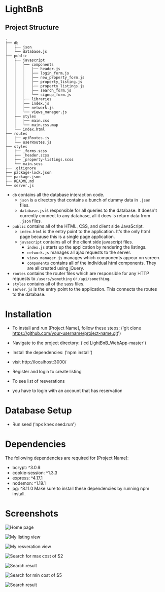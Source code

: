 # LightBnB

## Project Structure

```
.
├── db
│   ├── json
│   └── database.js
├── public
│   ├── javascript
│   │   ├── components 
│   │   │   ├── header.js
│   │   │   ├── login_form.js
│   │   │   ├── new_property_form.js
│   │   │   ├── property_listing.js
│   │   │   ├── property_listings.js
│   │   │   ├── search_form.js
│   │   │   └── signup_form.js
│   │   ├── libraries
│   │   ├── index.js
│   │   ├── network.js
│   │   └── views_manager.js
│   ├── styles
│   │   ├── main.css
│   │   └── main.css.map
│   └── index.html
├── routes
│   ├── apiRoutes.js
│   └── userRoutes.js
├── styles  
│   ├── _forms.scss
│   ├── _header.scss
│   ├── _property-listings.scss
│   └── main.scss
├── .gitignore
├── package-lock.json
├── package.json
├── README.md
└── server.js
```

* `db` contains all the database interaction code.
  * `json` is a directory that contains a bunch of dummy data in `.json` files.
  * `database.js` is responsible for all queries to the database. It doesn't currently connect to any database, all it does is return data from `.json` files.
* `public` contains all of the HTML, CSS, and client side JavaScript. 
  * `index.html` is the entry point to the application. It's the only html page because this is a single page application.
  * `javascript` contains all of the client side javascript files.
    * `index.js` starts up the application by rendering the listings.
    * `network.js` manages all ajax requests to the server.
    * `views_manager.js` manages which components appear on screen.
    * `components` contains all of the individual html components. They are all created using jQuery.
* `routes` contains the router files which are responsible for any HTTP requests to `/users/something` or `/api/something`. 
* `styles` contains all of the sass files. 
* `server.js` is the entry point to the application. This connects the routes to the database.



# Installation
  * To install and run [Project Name], follow these steps:
  ('git clone https://github.com/your-username/project-name.git')
  * Navigate to the project directory:
  ('cd LightBnB_WebApp-master')
  * Install the dependencies:
  ('npm install')
  * visit http://localhost:3000/
  * Register and login to create listing

* To see list of resverations
* you have to login with an account that has reservation

# Database Setup
* Run seed 
  ('npx knex seed:run')

# Dependencies
The following dependencies are required for [Project Name]:

* bcrypt: ^3.0.6
* cookie-session: ^1.3.3
* express: ^4.17.1
* nodemon: ^1.19.1
* pg: ^8.11.0
Make sure to install these dependencies by running npm install.


# Screenshots
![Home page](https://github.com/Momowaz/lightbnb/blob/main/Screenshot/home%20page%20-%20getAllProperties.png)

![My listing view](https://github.com/Momowaz/lightbnb/blob/main/Screenshot/My%20listing.png)

![My resveration view](https://github.com/Momowaz/lightbnb/blob/main/Screenshot/my%20reservation.png)

![Search for max cost of $2](https://github.com/Momowaz/lightbnb/blob/main/Screenshot/search%20for%20max%20cost%202.png)

![Search result](https://github.com/Momowaz/lightbnb/blob/main/Screenshot/search%20result%20for%20maximum%20cost%202.png)

![Search for min cost of $5](https://github.com/Momowaz/lightbnb/blob/main/Screenshot/search%20for%20minimum%20cost%205.png)

![Search result](https://github.com/Momowaz/lightbnb/blob/main/Screenshot/search%20result%20for%20minimum%20cost%205.png)
